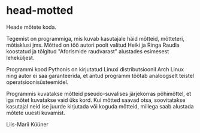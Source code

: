 # head-motted
Heade mõtete koda.

Tegemist on programmiga, mis kuvab kasutajale häid mõtteid, mõtteteri, mõtisklusi jms. Mõtted on töö autori poolt valitud Heiki ja Ringa Raudla koostatud ja tõlgitud "Aforismide raudvarast" alustades esimesest leheküljest.

Programmi kood Pythonis on kirjutatud Linuxi distributsioonil Arch Linux ning autor ei saa garanteerida, et antud programm töötab analoogselt teistel operatsioonisüsteemidel.

Programmis kuvatakse mõtteid pseudo-suvalises järjekorras põhimõttel, et iga mõtet kuvatakse vaid üks kord. Kui mõtted saavad otsa, soovitatakse kasutajal neid ise juurde kirjutada või koguda mõtteid, millega saab alustada mõtete uuesti kuvamist.

Liis-Marii Küüner
